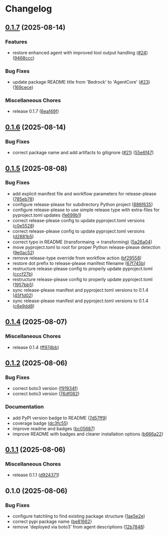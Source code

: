 # Changelog

## [0.1.7](https://github.com/dwmkerr/aws-agentcore-a2a-proxy/compare/v0.1.6...v0.1.7) (2025-08-14)


### Features

* restore enhanced agent with improved tool output handling ([#24](https://github.com/dwmkerr/aws-agentcore-a2a-proxy/issues/24)) ([9468ccc](https://github.com/dwmkerr/aws-agentcore-a2a-proxy/commit/9468ccc6280d1bac09838f5e4b9227d3d642c396))


### Bug Fixes

* update package README title from 'Bedrock' to 'AgentCore' ([#23](https://github.com/dwmkerr/aws-agentcore-a2a-proxy/issues/23)) ([169cece](https://github.com/dwmkerr/aws-agentcore-a2a-proxy/commit/169cecefd698bda448c9343d1c2efe9ca8e44aa3))


### Miscellaneous Chores

* release 0.1.7 ([6eaf49f](https://github.com/dwmkerr/aws-agentcore-a2a-proxy/commit/6eaf49fb2a90b2bc57466e932974570ffc028708))

## [0.1.6](https://github.com/dwmkerr/aws-agentcore-a2a-proxy/compare/v0.1.5...v0.1.6) (2025-08-14)


### Bug Fixes

* correct package name and add artifacts to gitignore ([#21](https://github.com/dwmkerr/aws-agentcore-a2a-proxy/issues/21)) ([55e6f47](https://github.com/dwmkerr/aws-agentcore-a2a-proxy/commit/55e6f47f876b64f10f19e7d3dedd11542804407f))

## [0.1.5](https://github.com/dwmkerr/aws-agentcore-a2a-proxy/compare/v0.1.4...v0.1.5) (2025-08-08)


### Bug Fixes

* add explicit manifest file and workflow parameters for release-please ([785eb78](https://github.com/dwmkerr/aws-agentcore-a2a-proxy/commit/785eb787ee0b9a0a4b13575709eb61fe7ec8654c))
* configure release-please for subdirectory Python project ([886f635](https://github.com/dwmkerr/aws-agentcore-a2a-proxy/commit/886f63522c4eb1583441e02dc6c311956488206d))
* configure release-please to use simple release type with extra-files for pyproject.toml updates ([fe699b1](https://github.com/dwmkerr/aws-agentcore-a2a-proxy/commit/fe699b13f039cf2a08cc7a131c9a731990e82abd))
* correct release-please config to update pyproject.toml versions ([c0e5528](https://github.com/dwmkerr/aws-agentcore-a2a-proxy/commit/c0e55282843ea596d37d05b2a1ea16ac9ae06540))
* correct release-please config to update pyproject.toml versions ([d2881b5](https://github.com/dwmkerr/aws-agentcore-a2a-proxy/commit/d2881b5dc76c08e4b4b1d350fb2243a1147a5f5a))
* correct typo in README (transformaing -&gt; transforming) ([5a26a04](https://github.com/dwmkerr/aws-agentcore-a2a-proxy/commit/5a26a04abe503058ca1457002bfe4484799c0dd7))
* move pyproject.toml to root for proper Python release-please detection ([9e0ac52](https://github.com/dwmkerr/aws-agentcore-a2a-proxy/commit/9e0ac52f25ac25be9adc3f439dfe51ebde08b754))
* remove release-type override from workflow action ([bf29558](https://github.com/dwmkerr/aws-agentcore-a2a-proxy/commit/bf2955814199bf39aba4410c155702c01dd1395b))
* restore dot prefix to release-please manifest filename ([67f745b](https://github.com/dwmkerr/aws-agentcore-a2a-proxy/commit/67f745b0c05ba53af6fcdb20ada4351a6c288a51))
* restructure release-please config to properly update pyproject.toml ([cccf27b](https://github.com/dwmkerr/aws-agentcore-a2a-proxy/commit/cccf27be01f9fe67a182c46f004cdc1f769a6d9c))
* restructure release-please config to properly update pyproject.toml ([1957bb5](https://github.com/dwmkerr/aws-agentcore-a2a-proxy/commit/1957bb57717b9c023dc47ff265387c81efaa9673))
* sync release-please manifest and pyproject.toml versions to 0.1.4 ([45f1d02](https://github.com/dwmkerr/aws-agentcore-a2a-proxy/commit/45f1d02bfd13d58cb8e52b02521be1ef56735a7d))
* sync release-please manifest and pyproject.toml versions to 0.1.4 ([c6e9dd8](https://github.com/dwmkerr/aws-agentcore-a2a-proxy/commit/c6e9dd88b724941b695fcb579bfd7e1770a62f83))

## [0.1.4](https://github.com/dwmkerr/aws-agentcore-a2a-proxy/compare/v0.1.2...v0.1.4) (2025-08-07)


### Miscellaneous Chores

* release 0.1.4 ([ff974bb](https://github.com/dwmkerr/aws-agentcore-a2a-proxy/commit/ff974bb6bf756d0aa718298bc4f441944dcf776d))

## [0.1.2](https://github.com/dwmkerr/aws-agentcore-a2a-proxy/compare/v0.1.1...v0.1.2) (2025-08-06)


### Bug Fixes

* correct boto3 version ([f91934f](https://github.com/dwmkerr/aws-agentcore-a2a-proxy/commit/f91934fed941619208674b79b721b12cf82463b2))
* correct boto3 version ([76df082](https://github.com/dwmkerr/aws-agentcore-a2a-proxy/commit/76df08226222cd35b42c950755ea7f43371c5635))


### Documentation

* add PyPI version badge to README ([7d57ff9](https://github.com/dwmkerr/aws-agentcore-a2a-proxy/commit/7d57ff983eea68d862b4593686a5b7bad7ad61fc))
* coverage badge ([dc3fc55](https://github.com/dwmkerr/aws-agentcore-a2a-proxy/commit/dc3fc5568c16f86d557d1dbe169fc55dbbe2ad09))
* improve readme and badges ([bc05687](https://github.com/dwmkerr/aws-agentcore-a2a-proxy/commit/bc05687b86f66b07b0c736dd1ee334174661f2e5))
* improve README with badges and clearer installation options ([b666a22](https://github.com/dwmkerr/aws-agentcore-a2a-proxy/commit/b666a2236a32c8d48db3476da397e29a08afe245))

## [0.1.1](https://github.com/dwmkerr/aws-agentcore-a2a-proxy/compare/v0.1.0...v0.1.1) (2025-08-06)


### Miscellaneous Chores

* release 0.1.1 ([d924371](https://github.com/dwmkerr/aws-agentcore-a2a-proxy/commit/d924371c601dccec8caf8f9928e3cfb22b97e464))

## 0.1.0 (2025-08-06)


### Bug Fixes

* configure hatchling to find existing package structure ([1ae5e2e](https://github.com/dwmkerr/aws-agentcore-a2a-proxy/commit/1ae5e2ea010dd4d4f19b48d1c4983c6b0966c127))
* correct pypi package name ([be81662](https://github.com/dwmkerr/aws-agentcore-a2a-proxy/commit/be8166238ffbfadf9644cce0feb18b447a129585))
* remove 'deployed via boto3' from agent descriptions ([12b7848](https://github.com/dwmkerr/aws-agentcore-a2a-proxy/commit/12b7848724c795f8b922cf4822205e909df0b51b))
